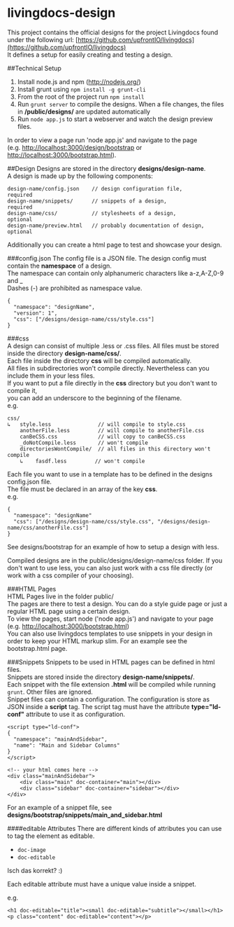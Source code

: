 livingdocs-design
=================

This project contains the official designs for the project Livingdocs found under the following url: [https://github.com/upfrontIO/livingdocs](https://github.com/upfrontIO/livingdocs)  
It defines a setup for easily creating and testing a design.  

##Technical Setup  

  1. Install node.js and npm (http://nodejs.org/)
  2. Install grunt using `npm install -g grunt-cli`
  3. From the root of the project run `npm install`
  4. Run `grunt server` to compile the designs. When a file changes, the files in **/public/designs/** are updated automatically
  5. Run `node app.js` to start a webserver and watch the design preview files.
  
  
  
  
In order to view a page run 'node app.js' and navigate to the page  
(e.g. [http://localhost:3000/design/bootstrap](http://localhost:3000/design/bootstrap)
or
[http://localhost:3000/bootstrap.html](http://localhost:3000/bootstrap.html)).


##Design
Designs are stored in the directory **designs/design-name**.  
A design is made up by the following components:

    design-name/config.json    // design configuration file,        required
    design-name/snippets/      // snippets of a design,             required
    design-name/css/           // stylesheets of a design,          optional
    design-name/preview.html   // probably documentation of design, optional
    


Additionally you can create a html page to test and showcase your design.


###config.json
The config file is a JSON file.
The design config must contain the **namespace** of a design.  
The namespace can contain only alphanumeric characters like a-z,A-Z,0-9 and _  
Dashes (-) are prohibited as namespace value.

    {
      "namespace": "designName",
      "version": 1",
      "css": ["/designs/design-name/css/style.css"]
    }
    

###css  
A design can consist of multiple .less or .css files. All files must be stored inside the directory **design-name/css/**.  
Each file inside the directory **css** will be compiled automatically.  
All files in subdirectories won't compile directly. Nevertheless can you include them in your less files.  
If you want to put a file directly in the **css** directory but you don't want to compile it,  
you can add an underscore to the beginning of the filename.  
e.g.
    
    css/
    ↳   style.less               // will compile to style.css
        anotherFile.less         // will compile to anotherFile.css
        canBeCSS.css             // will copy to canBeCSS.css
        _doNotCompile.less       // won't compile
        directoriesWontCompile/  // all files in this directory won't compile
        ↳    fasdf.less         // won't compile

    
Each file you want to use in a template has to be defined in the designs config.json file.  
The file must be declared in an array of the key **css**.  
e.g.

    {
      "namespace": "designName"
      "css": ["/designs/design-name/css/style.css", "/designs/design-name/css/anotherFile.css"]
    }
 

See designs/bootstrap for an example of how to setup a design with less.
  
Compiled designs are in the public/designs/design-name/css folder. If you don't want to use less, you can also just work with a css file directly (or work with a css compiler of your choosing).  

###HTML Pages  
HTML Pages live in the folder public/  
The pages are there to test a design. You can do a style guide page or just a regular HTML page using a certain design.  
To view the pages, start node ('node app.js') and navigate to your page (e.g. [http://localhost:3000/bootstrap.html](http://localhost:3000/bootstrap.html))  
You can also use livingdocs templates to use snippets in your design in order to keep your HTML markup slim. For an example see the bootstrap.html page.  

###Snippets 
Snippets to be used in HTML pages can be defined in html files.  
Snippets are stored inside the directory **design-name/snippets/**.   
Each snippet with the file extension **.html** will be compiled while running `grunt`. Other files are ignored.  
Snippet files can contain a configuration.  The configuration is store as JSON inside a **script** tag.
The script tag must have the attribute **type="ld-conf"** attribute to use it as configuration.

    <script type="ld-conf">
    {
      "namespace": "mainAndSidebar",
      "name": "Main and Sidebar Columns"
    }
    </script>
    
    <!-- your html comes here -->
    <div class="mainAndSidebar">
        <div class="main" doc-container="main"></div>
        <div class="sidebar" doc-container="sidebar"></div>
    </div>

For an example of a snippet file, see **designs/bootstrap/snippets/main_and_sidebar.html**

####editable Attributes
There are different kinds of attributes you can use to tag the element as editable.  

- `doc-image`  
- `doc-editable`

Isch das korrekt? :)



Each editable attribute must have a unique value inside a snippet.

e.g.

    <h1 doc-editable="title"><small doc-editable="subtitle"></small></h1>
    <p class="content" doc-editable="content"></p>
    






